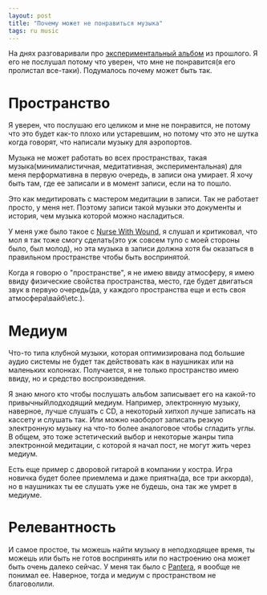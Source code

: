 ```yaml
---
layout: post
title: "Почему может не понравиться музыка"
tags: ru music 
---
```

На днях разговаривали про [экспериментальный альбом](https://www.discogs.com/release/5192004-Eberhard-Schoener-Meditation) из прошлого. Я его не послушал потому что уверен, что мне не понравится(я его пролистал все-таки). Подумалось почему может быть так.

<!--more-->
# Пространство 
Я уверен, что послушаю его целиком и мне не понравится, не потому что это будет как-то плохо или устаревшим, но потому что это не шутка когда говорят, что написали музыку для аэропортов. 

Музыка не может работать во всех пространствах, такая музыка(минималистичная, медитативная, экспериментальная) для меня перформативна в первую очередь, в записи она умирает. Я хочу быть там, где ее записали и в момент записи, если на то пошло.

Это как медитировать с мастером медитации в записи. Так не работает просто, у меня нет. Поэтому записи такой музыки это документы и история, чем музыка которой можно насладиться.

У меня уже было такое с [Nurse With Wound](https://www.discogs.com/artist/26101-Nurse-With-Wound), я слушал и критиковал, что мол я так тоже смогу сделать(это уж совсем тупо с моей стороны было, был молод), но эта музыка в записи должна хотя бы оказаться в правильном пространстве чтобы быть воспринятой.

Когда я говорю о "пространстве", я не имею ввиду атмосферу, я имею ввиду физические свойства пространства, место, где будет двигаться звук в первую очередь(да, у каждого пространства еще и есть своя атмосфера\вайб\etc.).

# Медиум
Что-то типа клубной музыки, которая оптимизирована под большие аудио системы не будет так действовать как в наушниках или на маленьких колонках. Получается, я не только пространство имею ввиду, но и средство воспроизведения. 

Я знаю много кто чтобы послушать альбом записывает его на какой-то привычный\подходящий медиум. Например, электронную музыку, наверное, лучше слушать с CD, а некоторый хипхоп лучше записать на кассету и слушать так. Или можно наоборот записать резкую электронную музыку на что-то более аналоговое чтобы сгладить углы. В общем, это тоже эстетический выбор и некоторые жанры типа электронной медитации, с которой я начал пост, не могут жить через медиум.

Есть еще пример с дворовой гитарой в компании у костра. Игра новичка будет более приемлема и даже приятна(да, все три аккорда), но в наушниках ты ее слушать уже не будешь, она так же умрет в медиуме.

# Релевантность
И самое простое, ты можешь найти музыку в неподходящее время, ты можешь или быть не готов воспринять или по настроению она может быть очень далеко сейчас. У меня так было с [Pantera](https://www.discogs.com/artist/85885-Pantera), я вообще не понимал ее. Наверное, тогда и медиум с пространством не благоволили.